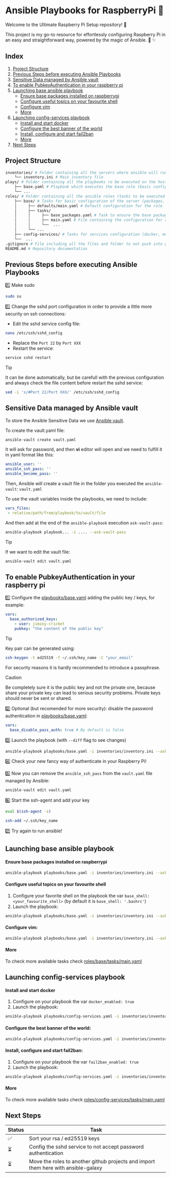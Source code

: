 # Ansible Playbooks for RaspberryPi :strawberry:

Welcome to the Ultimate Raspberry Pi Setup repository! :strawberry:

This project is my go-to resource for effortlessly configuring Raspberry Pi in an easy and straightforward way, powered by the magic of Ansible. :tophat: ✨

## Index
1. [Project Structure](#project-structure)
2. [Previous Steps before executing Ansible Playbooks](#previous-steps-before-executing-ansible-playbooks)
3. [Sensitive Data managed by Ansible vault](#sensitive-data-managed-by-ansible-vault)
4. [To enable PubkeyAuthentication in your raspberry pi](#to-enable-pubkeyauthentication-in-your-raspberry-pi)
5. [Launching base ansible playbook](#launching-base-ansible-playbook)
    - [Ensure base packages installed on raspberrypi](#ensure-base-packages-installed-on-raspberrypi)
    - [Configure useful topics on your favourite shell](#configure-useful-topics-on-your-favourite-shell)
    - [Configure vim](#configure-vim)
    - [More](#more)
6. [Launching config-services playbook](#launching-config-services-playbook)
    - [Install and start docker](#install-and-start-docker)
    - [Configure the best banner of the world](#configure-the-best-banner-of-the-world)
    - [Install, configure and start fail2ban](#install-configure-and-start-fail2ban)
    - [More](#more-1)
7. [Next Steps](#next-steps)

## Project Structure
```bash
inventories/ # Folder containing all the servers where ansible will run and its configuration
    └── inventory.ini # Main inventory file
plays/ # Folder containing all the playbooks ro be executed on the hosts, we have one playbook per role
    ├── base.yaml # Playbook which executes the base role (basic configuration for the server)
    └── ...
roles/ # Folder containing all the ansible roles (tasks to be executed on the playbooks)
    ├── base/ # Tasks for basic configuration of the server (packages, pubkeys, etc.)
    │     ├── defaults/main.yaml # Default configuration for the role
    │     ├── tasks/
    │     │     ├── base_packages.yaml # Task to ensure the base packages installed
    │     │     ├── main.yaml # File containing the configuration for all the tasks and how to use them
    │     │     └──  ...
    │     └── ...
    ├── config-services/ # Tasks for services configuration (docker, motd, sshd, etc.)
    └──  ...
.gitignore # File including all the files and folder to not push into git
README.md # Repository documentation
```

## Previous Steps before executing Ansible Playbooks
:one: Make sudo

```bash
sudo su
```

:one: Change the sshd port configuration in order to provide a little more security on ssh connections:

- Edit the sshd service config file:
```bash
nano /etc/ssh/sshd_config
```

- Replace the `Port 22` by `Port XXX`
- Restart the service:
```bash
service sshd restart
```

> [!TIP]
> It can be done automatically, but be carefull with the previous configuration and always check the file content before restart the sshd service:
> ```bash
> sed -i 's/#Port 22/Port XXX/' /etc/ssh/sshd_config
> ```

## Sensitive Data managed by Ansible vault
To store the Ansible Sensitive Data we use [Ansible vault](https://docs.ansible.com/ansible/latest/vault_guide/index.html).

To create the vault.yaml file:
```bash
ansible-vault create vault.yaml
```

It will ask for password, and then **vi** editor will open and we need to fulfill it in yaml format like this:

```yaml
ansible_user: ''
ansible_ssh_pass: ''
ansible_become_pass: ''
```

Then, Ansible will create a vault file in the folder you executed the `ansible-vault`: `vault.yaml`

To use the vault variables inside the playbooks, we need to include:

```yaml
vars_files:
 - relative/path/from/playbook/to/vault/file
```

And then add at the end of the `ansible-playbook` execution `ask-vault-pass`:

```bash
ansible-playbook playbook... -i .... --ask-vault-pass
```
> [!TIP]
> If we want to edit the vault file:
> ```bash
> ansible-vault edit vault.yaml
> ```

## To enable PubkeyAuthentication in your raspberry pi
:one: Configure the [playbooks/base.yaml](playbooks/base.yaml) adding the public key / keys, for example:
```yaml
vars:
  base_authorized_keys:
    - user: jiminy-cricket
    pubkey: "the content of the public key"
```
> [!TIP]
> Key pair can be generated using:
> ```bash
> ssh-keygen -t ed25519 -f ~/.ssh/key_name -C "your_email"
> ```
> For security reasons it is hardly recommended to introduce a passphrase.

> [!CAUTION]
> Be completely sure it is the public key and not the private one, because share your private key can lead to serious security problems. Private keys should never be sent or shared.

:two: Optional (but recomended for more security): disable the password authentication in [playbooks/base.yaml](playbooks/base.yaml):
```yaml
vars:
  base_disable_pass_auth: true # By default is false
```

:three: Launch the playbook (with `--diff` flag to see changes)
```bash
ansible-playbook playbooks/base.yaml -i inventories/inventory.ini --ask-vault-pass --tags base-keys-config --diff --check
```

:four: Check your new fancy way of authenticate in your Raspberry Pi!

:five: Now you can remove the `ansible_ssh_pass` from the `vault.yaml` file managed by Ansible:
```bash
ansible-vault edit vault.yaml
```
:six: Start the ssh-agent and add your key
```bash
eval $(ssh-agent -s)
```
```bash
ssh-add ~/.ssh/key_name
```

:seven: Try again to run ansible!

## Launching base ansible playbook
#### Ensure base packages installed on raspberrypi
```bash
ansible-playbook playbooks/base.yaml -i inventories/inventory.ini --ask-vault-pass --tags base-packages --check
```

#### Configure useful topics on your favourite shell
1. Configure your favorite shell on the playbook the var `base_shell: <your_favourite_shell>` (by default it is `base_shell: '.bashrc'`)
2. Launch the playbook:
```bash
ansible-playbook playbooks/base.yaml -i inventories/inventory.ini --ask-vault-pass --tags base-shell-config --check
```

#### Configure vim:
```bash
ansible-playbook playbooks/base.yaml -i inventories/inventory.ini --ask-vault-pass --tags base-vim-config --check
```

#### More
To check more available tasks check [roles/base/tasks/main.yaml](roles/base/tasks/main.yaml)

## Launching config-services playbook
#### Install and start docker
1. Configure on your playbook the var `docker_enabled: true`
2. Launch the playbook:
```bash
ansible-playbook playbooks/config-services.yaml -i inventories/inventory.ini --ask-vault-pass --tags config-services-docker --check
```

#### Configure the best banner of the world:
```bash
ansible-playbook playbooks/config-services.yaml -i inventories/inventory.ini --ask-vault-pass --tags config-services-banner --check
```

#### Install, configure and start fail2ban:
1. Configure on your playbook the var `fail2ban_enabled: true`
2. Launch the playbook:
```bash
ansible-playbook playbooks/config-services.yaml -i inventories/inventory.ini --ask-vault-pass --tags config-services-fail2ban --check
```

#### More
To check more available tasks check [roles/config-services/tasks/main.yaml](roles/config-services/tasks/main.yaml)

## Next Steps
| Status | Task |
|----------|----------|
| :white_check_mark: | Sort your rsa / ed25519 keys |
| :hourglass_flowing_sand: | Config the sshd service to not accept password authentication |
| :hourglass_flowing_sand: | Move the roles to another github projects and import them here with ansible-galaxy |
